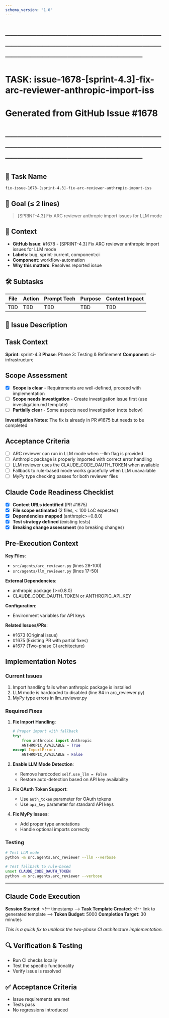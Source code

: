 ```yaml
---
schema_version: "1.0"
---
```


# ────────────────────────────────────────────────────────────────────────
# TASK: issue-1678-[sprint-4.3]-fix-arc-reviewer-anthropic-import-iss
# Generated from GitHub Issue #1678
# ────────────────────────────────────────────────────────────────────────

## 📌 Task Name
`fix-issue-1678-[sprint-4.3]-fix-arc-reviewer-anthropic-import-iss`

## 🎯 Goal (≤ 2 lines)
> [SPRINT-4.3] Fix ARC reviewer anthropic import issues for LLM mode

## 🧠 Context
- **GitHub Issue**: #1678 - [SPRINT-4.3] Fix ARC reviewer anthropic import issues for LLM mode
- **Labels**: bug, sprint-current, component:ci
- **Component**: workflow-automation
- **Why this matters**: Resolves reported issue

## 🛠️ Subtasks
| File | Action | Prompt Tech | Purpose | Context Impact |
|------|--------|-------------|---------|----------------|
| TBD | TBD | TBD | TBD | TBD |

## 📝 Issue Description
## Task Context
**Sprint**: sprint-4.3
**Phase**: Phase 3: Testing & Refinement
**Component**: ci-infrastructure

## Scope Assessment
- [x] **Scope is clear** - Requirements are well-defined, proceed with implementation
- [ ] **Scope needs investigation** - Create investigation issue first (use investigation.md template)
- [ ] **Partially clear** - Some aspects need investigation (note below)

**Investigation Notes**: The fix is already in PR #1675 but needs to be completed

## Acceptance Criteria
- [ ] ARC reviewer can run in LLM mode when --llm flag is provided
- [ ] Anthropic package is properly imported with correct error handling
- [ ] LLM reviewer uses the CLAUDE_CODE_OAUTH_TOKEN when available
- [ ] Fallback to rule-based mode works gracefully when LLM unavailable
- [ ] MyPy type checking passes for both reviewer files

## Claude Code Readiness Checklist
- [x] **Context URLs identified** (PR #1675)
- [x] **File scope estimated** (2 files, < 100 LoC expected)
- [x] **Dependencies mapped** (anthropic>=0.8.0)
- [x] **Test strategy defined** (existing tests)
- [x] **Breaking change assessment** (no breaking changes)

## Pre-Execution Context
**Key Files**:
- `src/agents/arc_reviewer.py` (lines 28-100)
- `src/agents/llm_reviewer.py` (lines 17-50)

**External Dependencies**:
- anthropic package (>=0.8.0)
- CLAUDE_CODE_OAUTH_TOKEN or ANTHROPIC_API_KEY

**Configuration**:
- Environment variables for API keys

**Related Issues/PRs**:
- #1673 (Original issue)
- #1675 (Existing PR with partial fixes)
- #1677 (Two-phase CI architecture)

## Implementation Notes
### Current Issues
1. Import handling fails when anthropic package is installed
2. LLM mode is hardcoded to disabled (line 84 in arc_reviewer.py)
3. MyPy type errors in llm_reviewer.py

### Required Fixes
1. **Fix Import Handling**:
   ```python
   # Proper import with fallback
   try:
       from anthropic import Anthropic
       ANTHROPIC_AVAILABLE = True
   except ImportError:
       ANTHROPIC_AVAILABLE = False
   ```

2. **Enable LLM Mode Detection**:
   - Remove hardcoded `self.use_llm = False`
   - Restore auto-detection based on API key availability

3. **Fix OAuth Token Support**:
   - Use `auth_token` parameter for OAuth tokens
   - Use `api_key` parameter for standard API keys

4. **Fix MyPy Issues**:
   - Add proper type annotations
   - Handle optional imports correctly

### Testing
```bash
# Test LLM mode
python -m src.agents.arc_reviewer --llm --verbose

# Test fallback to rule-based
unset CLAUDE_CODE_OAUTH_TOKEN
python -m src.agents.arc_reviewer --verbose
```

---

## Claude Code Execution
**Session Started**: <\!-- timestamp -->
**Task Template Created**: <\!-- link to generated template -->
**Token Budget**: 5000
**Completion Target**: 30 minutes

_This is a quick fix to unblock the two-phase CI architecture implementation._

## 🔍 Verification & Testing
- Run CI checks locally
- Test the specific functionality
- Verify issue is resolved

## ✅ Acceptance Criteria
- Issue requirements are met
- Tests pass
- No regressions introduced

